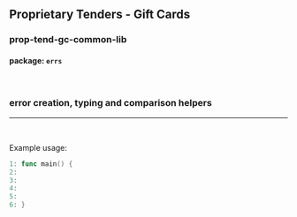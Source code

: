 ## Proprietary Tenders - Gift Cards
### prop-tend-gc-common-lib
#### package: `errs`
<br/>

### error creation, typing and comparison helpers
---
<br>

Example usage:
```go
1: func main() {
2: 	 
3:	 
4:
5:	 
6: }
```
